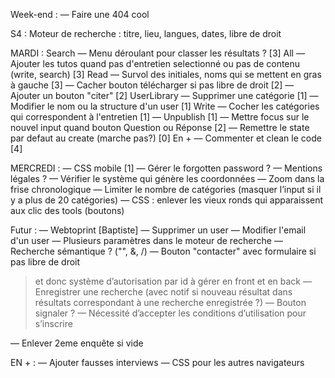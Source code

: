 Week-end :
— Faire une 404 cool 

S4 :
Moteur de recherche : titre, lieu, langues, dates, libre de droit

MARDI :
Search
— Menu déroulant pour classer les résultats ? [3]
All
— Ajouter les tutos quand pas d'entretien selectionné ou pas de contenu (write, search) [3]
Read
— Survol des initiales, noms qui se mettent en gras à gauche [3]
— Cacher bouton télécharger si pas libre de droit [2]
— Ajouter un bouton "citer" [2]
UserLibrary
— Supprimer une catégorie [1]
— Modifier le nom ou la structure d'un user [1]
Write
— Cocher les catégories qui correspondent à l'entretien [1]
— Unpublish [1]
— Mettre focus sur le nouvel input quand bouton Question ou Réponse [2]
— Remettre le state par defaut au create (marche pas?) [0]
En +
— Commenter et clean le code [4]

MERCREDI :
— CSS mobile [1]
— Gérer le forgotten password ?
— Mentions légales ?
— Vérifier le système qui génère les coordonnées
— Zoom dans la frise chronologique
— Limiter le nombre de catégories (masquer l’input si il y a plus de 20 catégories)
— CSS : enlever les vieux ronds qui apparaissent aux clic des tools (boutons)


Futur :
— Webtoprint [Baptiste]
— Supprimer un user 
— Modifier l'email d'un user
— Plusieurs paramètres dans le moteur de recherche
— Recherche sémantique ? ("", &, /)
— Bouton "contacter" avec formulaire si pas libre de droit
  > et donc système d’autorisation par id à gérer en front et en back
— Enregistrer une recherche (avec notif si nouveau résultat dans résultats correspondant à une recherche enregistrée ?)
— Bouton signaler ?
— Nécessité d’accepter les conditions d’utilisation pour s’inscrire

— Enlever 2eme enquête si vide

EN + :
— Ajouter fausses interviews
— CSS pour les autres navigateurs